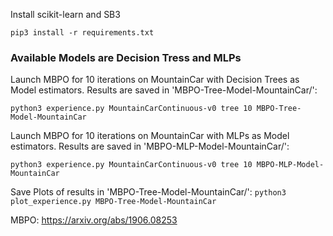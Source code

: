 Install scikit-learn and SB3

```pip3 install -r requirements.txt```

### Available Models are Decision Tress and MLPs

Launch MBPO for 10 iterations on MountainCar with Decision Trees as Model estimators.
Results are saved in 'MBPO-Tree-Model-MountainCar/':

```python3 experience.py MountainCarContinuous-v0 tree 10 MBPO-Tree-Model-MountainCar```


Launch MBPO for 10 iterations on MountainCar with MLPs as Model estimators.
Results are saved in 'MBPO-MLP-Model-MountainCar/':

```python3 experience.py MountainCarContinuous-v0 tree 10 MBPO-MLP-Model-MountainCar```

Save Plots of results in 'MBPO-Tree-Model-MountainCar/':
```python3 plot_experience.py MBPO-Tree-Model-MountainCar```

MBPO: https://arxiv.org/abs/1906.08253

